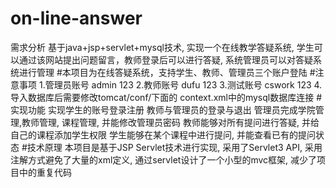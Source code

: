 # on-line-answer
需求分析
基于java+jsp+servlet+mysql技术, 实现一个在线教学答疑系统, 学生可以通过该网站提出问题留言，教师登录后可以进行答疑, 系统管理员可以对答疑系统进行管理
#本项目为在线答疑系统，支持学生、教师、管理员三个账户登陆
#注意事项
1.管理员账号 admin 123
2.教师账号 dufu 123
3.测试账号 cswork 123
4.导入数据库后需要修改tomcat/conf/下面的 context.xml中的mysql数据库连接
#实现功能
实现学生的账号登录注册
教师与管理员的登录与退出
管理员完成学院管理,教师管理, 课程管理, 并能修改管理员密码
教师能够对所有提问进行答疑, 并给自己的课程添加学生权限
学生能够在某个课程中进行提问, 并能查看已有的提问状态
#技术原理
本项目是基于JSP Servlet技术进行实现, 采用了Servlet3 API, 采用注解方式避免了大量的xml定义, 通过servlet设计了一个小型的mvc框架, 减少了项目中的重复代码
